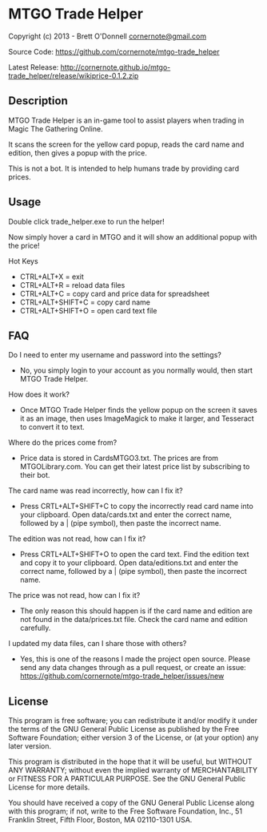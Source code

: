 # MTGO Trade Helper

Copyright (c) 2013 - Brett O'Donnell <cornernote@gmail.com>

Source Code: https://github.com/cornernote/mtgo-trade_helper

Latest Release: http://cornernote.github.io/mtgo-trade_helper/release/wikiprice-0.1.2.zip


## Description

MTGO Trade Helper is an in-game tool to assist players when trading in Magic The Gathering Online.

It scans the screen for the yellow card popup, reads the card name and edition, then gives a popup with the price.

This is not a bot.  It is intended to help humans trade by providing card prices.


## Usage

Double click trade_helper.exe to run the helper!

Now simply hover a card in MTGO and it will show an additional popup with the price!

Hot Keys
- CTRL+ALT+X = exit
- CTRL+ALT+R = reload data files
- CTRL+ALT+C = copy card and price data for spreadsheet
- CTRL+ALT+SHIFT+C = copy card name
- CTRL+ALT+SHIFT+O = open card text file


## FAQ

Do I need to enter my username and password into the settings?
- No, you simply login to your account as you normally would, then start MTGO Trade Helper.

How does it work?
- Once MTGO Trade Helper finds the yellow popup on the screen it saves it as an image, then uses ImageMagick to make it larger, and Tesseract to convert it to text.

Where do the prices come from?
- Price data is stored in CardsMTGO3.txt.  The prices are from MTGOLibrary.com.  You can get their latest price list by subscribing to their bot.

The card name was read incorrectly, how can I fix it?
- Press CRTL+ALT+SHIFT+C to copy the incorrectly read card name into your clipboard.  Open data/cards.txt and enter the correct name, followed by a | (pipe symbol), then paste the incorrect name.

The edition was not read, how can I fix it?
- Press CRTL+ALT+SHIFT+O to open the card text.  Find the edition text and copy it to your clipboard.  Open data/editions.txt and enter the correct name, followed by a | (pipe symbol), then paste the incorrect name.

The price was not read, how can I fix it?
- The only reason this should happen is if the card name and edition are not found in the data/prices.txt file.  Check the card name and edition carefully.

I updated my data files, can I share those with others?
- Yes, this is one of the reasons I made the project open source.  Please send any data changes through as a pull request, or create an issue: https://github.com/cornernote/mtgo-trade_helper/issues/new


## License

This program is free software; you can redistribute it and/or modify it under the terms of the GNU General Public License as published by the Free Software Foundation; either version 3 of the License, or (at your option) any later version.

This program is distributed in the hope that it will be useful, but WITHOUT ANY WARRANTY; without even the implied warranty of MERCHANTABILITY or FITNESS FOR A PARTICULAR PURPOSE.  See the GNU General Public License for more details.

You should have received a copy of the GNU General Public License along with this program; if not, write to the Free Software Foundation, Inc., 51 Franklin Street, Fifth Floor, Boston, MA 02110-1301 USA.
